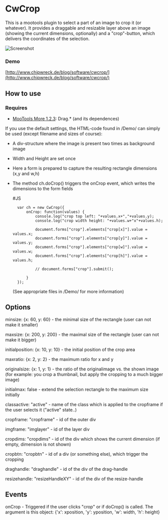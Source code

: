 CwCrop
===========

This is a mootools plugin to select a part of an image to crop it (or whatever).
It provides a draggable and resizable layer above an image (showing the current dimensions, optionally) and a "crop"-button, which delivers the coordinates of the selection.

![Screenshot](http://www.chipwreck.de/blog/wp-content/uploads/2009/10/cwcrop-screenshot.png)

### Demo

[http://www.chipwreck.de/blog/software/cwcrop/](http://www.chipwreck.de/blog/software/cwcrop/)

How to use
----------

### Requires

* [MooTools More 1.2.3](http://mootools.net/more): Drag.* (and its dependences)

If you use the default settings, the HTML-code found in /Demo/ can simply be used (except filename and sizes of course):

- A div-structure where the image is present two times as background image
- Width and Height are set once
- Here a form is prepared to capture the resulting rectangle dimensions (x,y and w,h)
- The method ch.doCrop() triggers the onCrop event, which writes the dimensions to the form fields

	#JS
	
		var ch = new CwCrop({
			onCrop: function(values) {
				console.log("crop top left: "+values.x+","+values.y);
				console.log("crop width height: "+values.w+"x"+values.h);
				
				document.forms["crop"].elements["crop[x]"].value = values.x;
				document.forms["crop"].elements["crop[y]"].value = values.y;
				document.forms["crop"].elements["crop[w]"].value = values.w;
				document.forms["crop"].elements["crop[h]"].value = values.h;

				// document.forms["crop"].submit();

			}
		});
		
	(See appropriate files in /Demo/ for more information)
	
	
Options
----------

minsize: {x: 60, y: 60}				- the minimal size of the rectangle (user can not make it smaller)

maxsize: {x: 200, y: 200} 			- the maximal size of the rectangle (user can not make it bigger)

initialposition: {x: 10, y: 10} 	- the initial position of the crop area

maxratio: {x: 2, y: 2} 				- the maximum ratio for x and y

originalsize: {x: 1, y: 1} 			- the ratio of the originalimage vs. the shown image (for example: you crop a thumbnail, but apply the cropping to a much bigger image)

initialmax: false 					- extend the selection rectangle to the maximum size initially

classactive: "active" 				- name of the class which is applied to the cropframe if the user selects it ("active" state..)
		
cropframe: "cropframe" 				- id of the outer div

imgframe: "imglayer" 				- id of the layer div

cropdims: "cropdims" 				- id of the div which shows the current dimension (if empty, dimension is not shown)

cropbtn: "cropbtn" 					- id of a div (or something else), which trigger the cropping

draghandle: "draghandle" 			- id of the div of the drag-handle

resizehandle: "resizeHandleXY" 		- id of the div of the resize-handle

Events
----------

onCrop								- Triggered if the user clicks "crop" or if doCrop() is called. The argument is this object: {'x': xposition, 'y': yposition, 'w': width, 'h': height}
